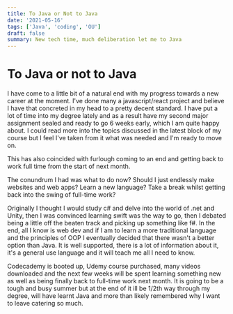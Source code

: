 ```yaml
---
title: To Java or Not to Java
date: '2021-05-16'
tags: ['Java', 'coding', 'OU']
draft: false
summary: New tech time, much deliberation let me to Java
---
```


# To Java or not to Java

I have come to a little bit of a natural end with my progress towards a new career at the moment. I've done many a javascript/react project and believe I have that concreted in my head to a pretty decent standard. I have put a lot of time into my degree lately and as a result have my second major assignment sealed and ready to go 6 weeks early, which I am quite happy about. I could read more into the topics discussed in the latest block of my course but I feel I've taken from it what was needed and I'm ready to move on.

This has also coincided with furlough coming to an end and getting back to work full time from the start of next month.

The conundrum I had was what to do now? Should I just endlessly make websites and web apps? Learn a new language? Take a break whilst getting back into the swing of full-time work?

Originally I thought I would study c# and delve into the world of .net and Unity, then I was convinced learning swift was the way to go, then I debated being a little off the beaten track and picking up something like f#. In the end, all I know is web dev and if I am to learn a more traditional language and the principles of OOP I eventually decided that there wasn't a better option than Java. It is well supported, there is a lot of information about it, it's a general use language and it will teach me all I need to know.

Codecademy is booted up, Udemy course purchased, many videos downloaded and the next few weeks will be spent learning something new as well as being finally back to full-time work next month. It is going to be a tough and busy summer but at the end of it ill be 1/2th way through my degree, will have learnt Java and more than likely remembered why I want to leave catering so much.

